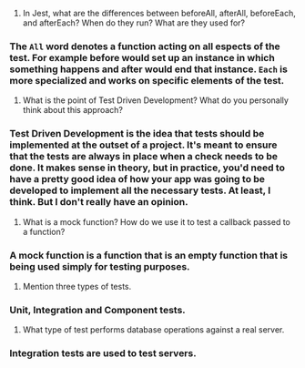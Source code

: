 <!-- Answers to the Short Answer Essay Questions go here -->


1. In Jest, what are the differences between beforeAll, afterAll, beforeEach, and afterEach? When do they run? What are they used for?

### The `All` word denotes a function acting on all espects of the test. For example before would set up an instance in which something happens and after would end that instance. `Each` is more specialized and works on specific elements of the test.

1. What is the point of Test Driven Development? What do you personally think about this approach?

### Test Driven Development is the idea that tests should be implemented at the outset of a project. It's meant to ensure that the tests are always in place when a check needs to be done. It makes sense in theory, but in practice, you'd need to have a pretty good idea of how your app was going to be developed to implement all the necessary tests. At least, I think. But I don't really have an opinion.

1. What is a mock function? How do we use it to test a callback passed to a function?

### A mock function is a function that is an empty function that is being used simply for testing purposes.

1. Mention three types of tests.

### Unit, Integration and Component tests.

1. What type of test performs database operations against a real server.

### Integration tests are used to test servers.